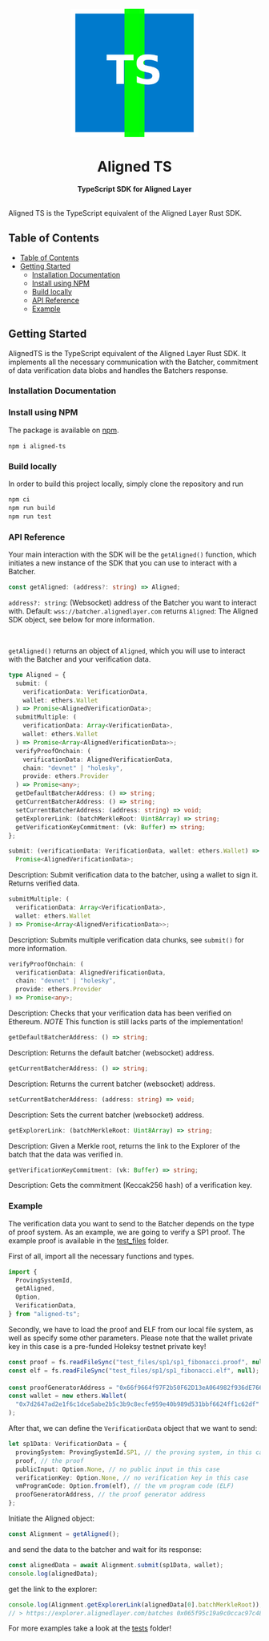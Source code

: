 <div align="center">
<br>
<img style="align: center" src="./logo.png" height=256/>
<h1>Aligned TS</h1>
<strong>TypeScript SDK for Aligned Layer</strong>
</div>
<br>

Aligned TS is the TypeScript equivalent of the Aligned Layer Rust SDK.

## Table of Contents

- [Table of Contents](#table-of-contents)
- [Getting Started](#getting-started)
  - [Installation Documentation](#installation-documentation)
  - [Install using NPM](#install-using-npm)
  - [Build locally](#build-locally)
  - [API Reference](#api-reference)
  - [Example](#example)

## Getting Started

AlignedTS is the TypeScript equivalent of the Aligned Layer Rust SDK.
It implements all the necessary communication with the Batcher, commitment of data verification data blobs and handles the Batchers response.

### Installation Documentation

### Install using NPM

The package is available on [npm](https://www.npmjs.com/package/aligned-ts).

`npm i aligned-ts`

### Build locally

In order to build this project locally, simply clone the repository and run

```sh
npm ci
npm run build
npm run test
```

### API Reference

Your main interaction with the SDK will be the `getAligned()` function, which initiates a new instance of the SDK that you can use to interact with a Batcher.

```ts
const getAligned: (address?: string) => Aligned;
```

`address?: string`: (Websocket) address of the Batcher you want to interact with. Default: `wss://batcher.alignedlayer.com`
returns `Aligned`: The Aligned SDK object, see below for more information.

<br>

`getAligned()` returns an object of `Aligned`, which you will use to interact with the Batcher and your verification data.

```ts
type Aligned = {
  submit: (
    verificationData: VerificationData,
    wallet: ethers.Wallet
  ) => Promise<AlignedVerificationData>;
  submitMultiple: (
    verificationData: Array<VerificationData>,
    wallet: ethers.Wallet
  ) => Promise<Array<AlignedVerificationData>>;
  verifyProofOnchain: (
    verificationData: AlignedVerificationData,
    chain: "devnet" | "holesky",
    provide: ethers.Provider
  ) => Promise<any>;
  getDefaultBatcherAddress: () => string;
  getCurrentBatcherAddress: () => string;
  setCurrentBatcherAddress: (address: string) => void;
  getExplorerLink: (batchMerkleRoot: Uint8Array) => string;
  getVerificationKeyCommitment: (vk: Buffer) => string;
};
```

```ts
submit: (verificationData: VerificationData, wallet: ethers.Wallet) =>
  Promise<AlignedVerificationData>;
```

Description: Submit verification data to the batcher, using a wallet to sign it. Returns verified data.

```ts
submitMultiple: (
  verificationData: Array<VerificationData>,
  wallet: ethers.Wallet
) => Promise<Array<AlignedVerificationData>>;
```

Description: Submits multiple verification data chunks, see `submit()` for more information.

```ts
verifyProofOnchain: (
  verificationData: AlignedVerificationData,
  chain: "devnet" | "holesky",
  provide: ethers.Provider
) => Promise<any>;
```

Description: Checks that your verification data has been verified on Ethereum.
_NOTE_ This function is still lacks parts of the implementation!

```ts
getDefaultBatcherAddress: () => string;
```

Description: Returns the default batcher (websocket) address.

```ts
getCurrentBatcherAddress: () => string;
```

Description: Returns the current batcher (websocket) address.

```ts
setCurrentBatcherAddress: (address: string) => void;
```

Description: Sets the current batcher (websocket) address.

```ts
getExplorerLink: (batchMerkleRoot: Uint8Array) => string;
```

Description: Given a Merkle root, returns the link to the Explorer of the batch that the data was verified in.

```ts
getVerificationKeyCommitment: (vk: Buffer) => string;
```

Description: Gets the commitment (Keccak256 hash) of a verification key.

### Example

The verification data you want to send to the Batcher depends on the type of proof system.
As an example, we are going to verify a SP1 proof. The example proof is available in the [test_files](./test_files/sp1/) folder.

First of all, import all the necessary functions and types.

```ts
import {
  ProvingSystemId,
  getAligned,
  Option,
  VerificationData,
} from "aligned-ts";
```

Secondly, we have to load the proof and ELF from our local file system, as well as specify some other parameters. Please note that the wallet private key in this case is a pre-funded Holeksy testnet private key!

```ts
const proof = fs.readFileSync("test_files/sp1/sp1_fibonacci.proof", null);
const elf = fs.readFileSync("test_files/sp1/sp1_fibonacci.elf", null);

const proofGeneratorAddress = "0x66f9664f97F2b50F62D13eA064982f936dE76657";
const wallet = new ethers.Wallet(
  "0x7d2647ad2e1f6c1dce5abe2b5c3b9c8ecfe959e40b989d531bbf6624ff1c62df"
);
```

After that, we can define the `VerificationData` object that we want to send:

```ts
let sp1Data: VerificationData = {
  provingSystem: ProvingSystemId.SP1, // the proving system, in this case SP1
  proof, // the proof
  publicInput: Option.None, // no public input in this case
  verificationKey: Option.None, // no verification key in this case
  vmProgramCode: Option.from(elf), // the vm program code (ELF)
  proofGeneratorAddress, // the proof generator address
};
```

Initiate the Aligned object:

```ts
const Alignment = getAligned();
```

and send the data to the batcher and wait for its response:

```ts
const alignedData = await Alignment.submit(sp1Data, wallet);
console.log(alignedData);
```

get the link to the explorer:

```ts
console.log(Alignment.getExplorerLink(alignedData[0].batchMerkleRoot));
// > https://explorer.alignedlayer.com/batches 0x065f95c19a9c0ccac97c482a864cab41db6a9d0b1652ccfad96d182df5d0ec73
```

For more examples take a look at the [tests](./tests/) folder!

